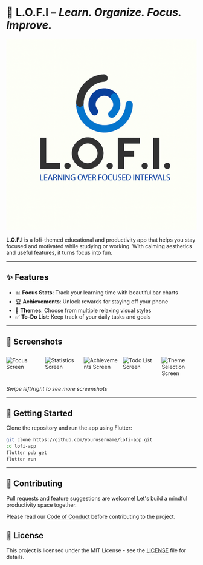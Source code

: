 # 🌙 L.O.F.I – *Learn. Organize. Focus. Improve.*

![L.O.F.I Logo](/docs/logo/logo.png)

**L.O.F.I** is a lofi-themed educational and productivity app that helps you stay focused and motivated while studying or working. With calming aesthetics and useful features, it turns focus into fun.

---

## ✨ Features

- 📊 **Focus Stats**: Track your learning time with beautiful bar charts  
- 🏆 **Achievements**: Unlock rewards for staying off your phone  
- 🎨 **Themes**: Choose from multiple relaxing visual styles  
- ✅ **To-Do List**: Keep track of your daily tasks and goals  

---

## 📱 Screenshots

<div style="display: flex; overflow-x: auto; gap: 10px; padding: 10px 0;">
  <img src="/docs/screenshots/focus_screen.png" alt="Focus Screen" width="220"/>
  <img src="/docs/screenshots/stats_screen.png" alt="Statistics Screen" width="220"/>
  <img src="/docs/screenshots/achievements_screen.png" alt="Achievements Screen" width="220"/>
  <img src="/docs/screenshots/todo_screen.png" alt="Todo List Screen" width="220"/>
  <img src="/docs/screenshots/theme_screen.png" alt="Theme Selection Screen" width="220"/>
</div>

*Swipe left/right to see more screenshots*

---

## 🚀 Getting Started

Clone the repository and run the app using Flutter:

```bash
git clone https://github.com/yourusername/lofi-app.git
cd lofi-app
flutter pub get
flutter run
```

---

## 🤝 Contributing

Pull requests and feature suggestions are welcome!
Let's build a mindful productivity space together.

Please read our [Code of Conduct](CODE_OF_CONDUCT.md) before contributing to the project.

## 📄 License

This project is licensed under the MIT License - see the [LICENSE](LICENSE) file for details.